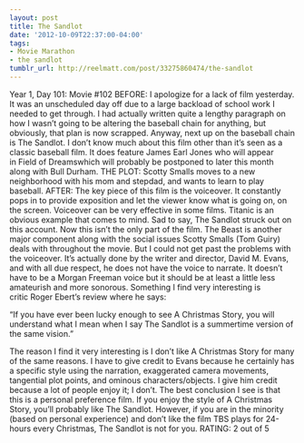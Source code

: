 ```yaml
---
layout: post
title: The Sandlot
date: '2012-10-09T22:37:00-04:00'
tags:
- Movie Marathon
- the sandlot
tumblr_url: http://reelmatt.com/post/33275860474/the-sandlot
---
```


Year 1, Day 101: Movie #102
BEFORE: I apologize for a lack of film yesterday. It was an unscheduled day off due to a large backload of school work I needed to get through. I had actually written quite a lengthy paragraph on how I wasn’t going to be altering the baseball chain for anything, but obviously, that plan is now scrapped.
Anyway, next up on the baseball chain is The Sandlot. I don’t know much about this film other than it’s seen as a classic baseball film. It does feature James Earl Jones who will appear in Field of Dreamswhich will probably be postponed to later this month along with Bull Durham.
THE PLOT: Scotty Smalls moves to a new neighborhood with his mom and stepdad, and wants to learn to play baseball.
AFTER: The key piece of this film is the voiceover. It constantly pops in to provide exposition and let the viewer know what is going on, on the screen. Voiceover can be very effective in some films. Titanic is an obvious example that comes to mind. Sad to say, The Sandlot struck out on this account.
Now this isn’t the only part of the film. The Beast is another major component along with the social issues Scotty Smalls (Tom Guiry) deals with throughout the movie. But I could not get past the problems with the voiceover. It’s actually done by the writer and director, David M. Evans, and with all due respect, he does not have the voice to narrate. It doesn’t have to be a Morgan Freeman voice but it should be at least a little less amateurish and more sonorous.
Something I find very interesting is critic Roger Ebert’s review where he says:

“If you have ever been lucky enough to see A Christmas Story, you will understand what I mean when I say The Sandlot is a summertime version of the same vision.”

The reason I find it very interesting is I don’t like A Christmas Story for many of the same reasons. I have to give credit to Evans because he certainly has a specific style using the narration, exaggerated camera movements, tangential plot points, and ominous characters/objects. I give him credit because a lot of people enjoy it; I don’t.
The best conclusion I see is that this is a personal preference film. If you enjoy the style of A Christmas Story, you’ll probably like The Sandlot. However, if you are in the minority (based on personal experience) and don’t like the film TBS plays for 24-hours every Christmas, The Sandlot is not for you.
RATING: 2 out of 5

